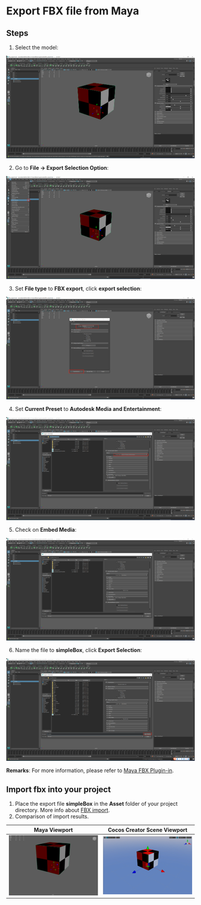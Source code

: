 # Export FBX file from Maya

## Steps

1. Select the model:

  ![Select the model](../../../zh/asset/model/maya/01-select-mesh.png)

2. Go to **File -> Export Selection Option**:

  ![Export Selection Option](../../../zh/asset/model/maya/02-export-selection-option.png)

3. Set **File type** to **FBX export**, click **export selection**:

  ![Export File Type](../../../zh/asset/model/maya/03-export-type-selection.png)

4. Set **Current Preset** to **Autodesk Media and Entertainment**:

  ![Current Preset](../../../zh/asset/model/maya/04-export-preset-selection.png)

5. Check on **Embed Media**:

  ![Enable Embed Media](../../../zh/asset/model/maya/05-embed-media.png)

6. Name the file to **simpleBox**, click **Export Selection**:

  ![Export the file](../../../zh/asset/model/maya/06-export-file.png)

**Remarks**: For more information, please refer to [Maya FBX Plugin-in](https://help.autodesk.com/view/MAYAUL/2022/ENU/index.html?guid=GUID-BD85FA4C-4D40-457C-BE66-47BC08B82FC3).

## Import fbx into your project

1. Place the export file **simpleBox** in the **Asset** folder of your project directory. More info about [FBX import](mesh.md).
2. Comparison of import results.

| Maya Viewport                                                                 | Cocos Creator Scene Viewport                                                   |
|-------------------------------------------------------------------------------|--------------------------------------------------------------------------------|
| ![07-1-maya-viewport](../../../zh/asset/model/maya/07-1-maya-viewport.png) | ![07-2-cocos-viewport](../../../zh/asset/model/maya/07-2-cocos-viewport.png) |
